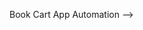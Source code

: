 Book Cart App Automation -->

<!-- This project automates the testing of a Book Cart web application using Cypress. It follows the Page Object Model (POM) structure, includes custom Cypress commands, uses fixture files for test data, and generates reports using Mochawesome.

Project Setup
Prerequisites
Node.js (v14 or above recommended)
npm or yarn
Git (optional, for version control)

 Project Structure
 book-cart-automation/
├── cypress/
│   ├── fixtures/         # Test data (JSON)
│   ├── e2e/              # E2E test cases
│   ├── support/
│   │   ├── commands.js   # Custom Cypress commands
│   │   └── index.js
│   └── pages/            # Page Object Model (POM) classes
├── cypress.config.js     # Cypress config file
├── package.json          # Project dependencies & scripts
└── README.md

Features Implemented
Page Object Model (POM)
Encapsulates page interactions inside separate JS classes.

Promotes reusability and maintainability of test code.

✅ Mochawesome Report
Generates detailed, visual HTML test reports.
Integrated with Cypress via the mochawesome reporter.
✅ Custom Cypress Commands
Created reusable commands in commands.js to keep test cases clean and DRY.
✅ Fixtures
Test data stored in JSON files under the fixtures/ folder.
Helps in maintaining dynamic and flexible test inputs.
✅ Reusable Methods
Common test logic abstracted into helper methods or custom commands.

Running the Tests
Run All Tests (Headless Mode)
npx cypress run

Run Tests with UI (Interactive Mode)
npx cypress open



